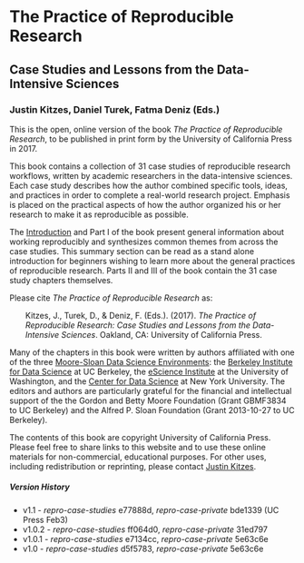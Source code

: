 # The Practice of Reproducible Research

## Case Studies and Lessons from the Data-Intensive Sciences

### Justin Kitzes, Daniel Turek, Fatma Deniz (Eds.)

This is the open, online version of the book _The Practice of Reproducible Research_, to be published in print form by the University of California Press in 2017. 

This book contains a collection of 31 case studies of reproducible research workflows, written by academic researchers in the data-intensive sciences. Each case study describes how the author combined specific tools, ideas, and practices in order to complete a real-world research project. Emphasis is placed on the practical aspects of how the author organized his or her research to make it as reproducible as possible.

The [Introduction](core-chapters/1-intro.md) and Part I of the book present general information about working reproducibly and synthesizes common themes from across the case studies. This summary section can be read as a stand alone introduction for beginners wishing to learn more about the general practices of reproducible research. Parts II and III of the book contain the 31 case study chapters themselves.

Please cite _The Practice of Reproducible Research_ as:

<p style="margin-left: 2em; margin-right: 2em">Kitzes, J., Turek, D., &amp; Deniz, F. (Eds.). (2017). <em>The Practice of Reproducible Research: Case Studies and Lessons from the Data-Intensive Sciences</em>. Oakland, CA: University of California Press.</p>

Many of the chapters in this book were written by authors affiliated with one of the three [Moore-Sloan Data Science Environments](http://msdse.org/): the [Berkeley Institute for Data Science](http://bids.berkeley.edu) at UC Berkeley, the [eScience Institute](http://escience.washington.edu/) at the University of Washington, and the [Center for Data Science](http://cds.nyu.edu/) at New York University. The editors and authors are particularly grateful for the financial and intellectual support of the the Gordon and Betty Moore Foundation (Grant GBMF3834 to UC Berkeley) and the Alfred P. Sloan Foundation (Grant 2013-10-27 to UC Berkeley).

The contents of this book are copyright University of California Press. Please feel free to share links to this website and to use these online materials for non-commercial, educational purposes. For other uses, including redistribution or reprinting, please contact [Justin Kitzes](mailto:jkitzes@berkeley.edu).

##### Version History

-   v1.1 - _repro-case-studies_ e77888d, _repro-case-private_ bde1339 (UC Press Feb3)
-   v1.0.2 - _repro-case-studies_ ff064d0, _repro-case-private_ 31ed797
-   v1.0.1 - _repro-case-studies_ e7134cc, _repro-case-private_ 5e63c6e
-   v1.0 - _repro-case-studies_ d5f5783, _repro-case-private_ 5e63c6e
